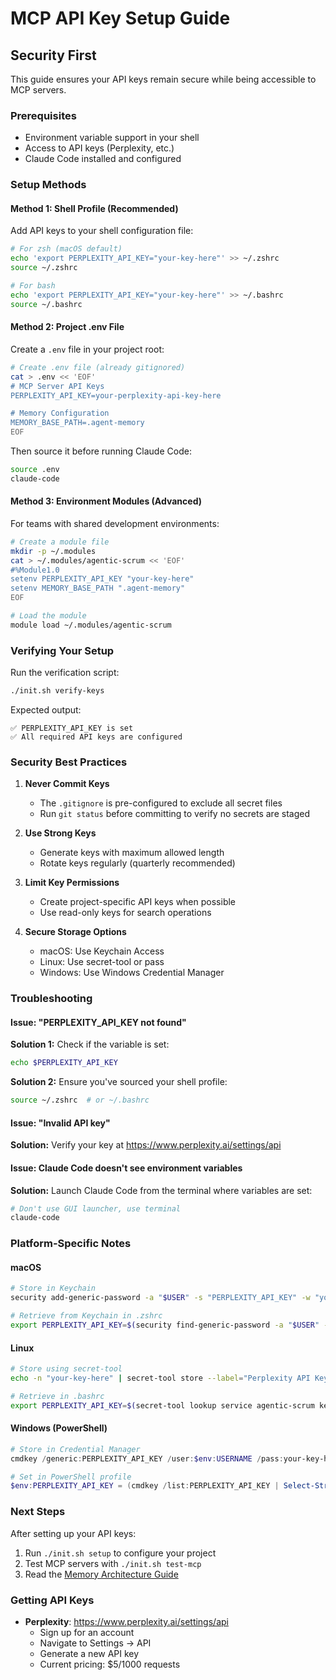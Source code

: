# MCP API Key Setup Guide

## Security First

This guide ensures your API keys remain secure while being accessible to MCP servers.

### Prerequisites
- Environment variable support in your shell
- Access to API keys (Perplexity, etc.)
- Claude Code installed and configured

### Setup Methods

#### Method 1: Shell Profile (Recommended)

Add API keys to your shell configuration file:

```bash
# For zsh (macOS default)
echo 'export PERPLEXITY_API_KEY="your-key-here"' >> ~/.zshrc
source ~/.zshrc

# For bash
echo 'export PERPLEXITY_API_KEY="your-key-here"' >> ~/.bashrc
source ~/.bashrc
```

#### Method 2: Project .env File

Create a `.env` file in your project root:

```bash
# Create .env file (already gitignored)
cat > .env << 'EOF'
# MCP Server API Keys
PERPLEXITY_API_KEY=your-perplexity-api-key-here

# Memory Configuration
MEMORY_BASE_PATH=.agent-memory
EOF
```

Then source it before running Claude Code:
```bash
source .env
claude-code
```

#### Method 3: Environment Modules (Advanced)

For teams with shared development environments:

```bash
# Create a module file
mkdir -p ~/.modules
cat > ~/.modules/agentic-scrum << 'EOF'
#%Module1.0
setenv PERPLEXITY_API_KEY "your-key-here"
setenv MEMORY_BASE_PATH ".agent-memory"
EOF

# Load the module
module load ~/.modules/agentic-scrum
```

### Verifying Your Setup

Run the verification script:

```bash
./init.sh verify-keys
```

Expected output:
```
✅ PERPLEXITY_API_KEY is set
✅ All required API keys are configured
```

### Security Best Practices

1. **Never Commit Keys**
   - The `.gitignore` is pre-configured to exclude all secret files
   - Run `git status` before committing to verify no secrets are staged

2. **Use Strong Keys**
   - Generate keys with maximum allowed length
   - Rotate keys regularly (quarterly recommended)

3. **Limit Key Permissions**
   - Create project-specific API keys when possible
   - Use read-only keys for search operations

4. **Secure Storage Options**
   - macOS: Use Keychain Access
   - Linux: Use secret-tool or pass
   - Windows: Use Windows Credential Manager

### Troubleshooting

#### Issue: "PERPLEXITY_API_KEY not found"

**Solution 1:** Check if the variable is set:
```bash
echo $PERPLEXITY_API_KEY
```

**Solution 2:** Ensure you've sourced your shell profile:
```bash
source ~/.zshrc  # or ~/.bashrc
```

#### Issue: "Invalid API key"

**Solution:** Verify your key at https://www.perplexity.ai/settings/api

#### Issue: Claude Code doesn't see environment variables

**Solution:** Launch Claude Code from the terminal where variables are set:
```bash
# Don't use GUI launcher, use terminal
claude-code
```

### Platform-Specific Notes

#### macOS
```bash
# Store in Keychain
security add-generic-password -a "$USER" -s "PERPLEXITY_API_KEY" -w "your-key-here"

# Retrieve from Keychain in .zshrc
export PERPLEXITY_API_KEY=$(security find-generic-password -a "$USER" -s "PERPLEXITY_API_KEY" -w)
```

#### Linux
```bash
# Store using secret-tool
echo -n "your-key-here" | secret-tool store --label="Perplexity API Key" service agentic-scrum key PERPLEXITY_API_KEY

# Retrieve in .bashrc
export PERPLEXITY_API_KEY=$(secret-tool lookup service agentic-scrum key PERPLEXITY_API_KEY)
```

#### Windows (PowerShell)
```powershell
# Store in Credential Manager
cmdkey /generic:PERPLEXITY_API_KEY /user:$env:USERNAME /pass:your-key-here

# Set in PowerShell profile
$env:PERPLEXITY_API_KEY = (cmdkey /list:PERPLEXITY_API_KEY | Select-String "Password").ToString().Split(":")[1].Trim()
```

### Next Steps

After setting up your API keys:

1. Run `./init.sh setup` to configure your project
2. Test MCP servers with `./init.sh test-mcp`
3. Read the [Memory Architecture Guide](MCP_MEMORY_ARCHITECTURE.md)

### Getting API Keys

- **Perplexity**: https://www.perplexity.ai/settings/api
  - Sign up for an account
  - Navigate to Settings → API
  - Generate a new API key
  - Current pricing: $5/1000 requests